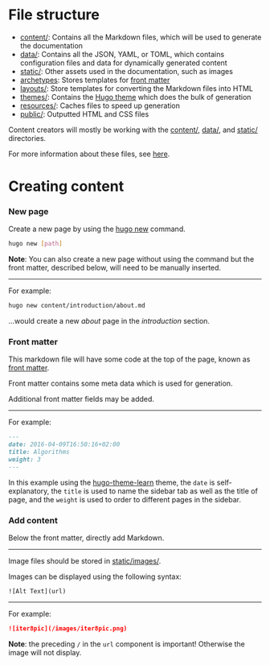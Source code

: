 # File structure

* [content/](./content/): Contains all the Markdown files, which will be used to generate the documentation
* [data/](./data/): Contains all the JSON, YAML, or TOML, which contains configuration files and data for dynamically generated content
* [static/](./static/): Other assets used in the documentation, such as images
* [archetypes](./archetypes): Stores templates for [front matter](https://gohugo.io/content-management/front-matter/)
* [layouts/](./layouts): Store templates for converting the Markdown files into HTML
* [themes/](./themes): Contains the [Hugo theme](https://themes.gohugo.io/) which does the bulk of generation
* [resources/](./resources): Caches files to speed up generation
* [public/](./public/): Outputted HTML and CSS files

Content creators will mostly be working with the [content/](./content/), [data/](./data/), and [static/](./static/) directories.

For more information about these files, see [here](https://gohugo.io/getting-started/directory-structure/).

# Creating content

### New page

Create a new page by using the [hugo new](https://gohugo.io/commands/hugo_new/) command.

```bash
hugo new [path]
```

**Note**: You can also create a new page without using the command but the front matter, described below, will need to be manually inserted.

***

For example:

```bash
hugo new content/introduction/about.md
```

...would create a new _about_ page in the _introduction_ section.

### Front matter

This markdown file will have some code at the top of the page, known as [front matter](https://gohugo.io/content-management/front-matter/).

Front matter contains some meta data which is used for generation.

Additional front matter fields may be added.

***

For example:

```md
---
date: 2016-04-09T16:50:16+02:00
title: Algorithms
weight: 3
---
```

In this example using the [hugo-theme-learn](https://themes.gohugo.io/hugo-theme-learn/) theme, the `date` is self-explanatory, the `title` is used to name the sidebar tab as well as the title of page, and the `weight` is used to order to different pages in the sidebar. 

### Add content

Below the front matter, directly add Markdown.

***

Image files should be stored in [static/images/](.static/images/).

Images can be displayed using the following syntax:

```
![Alt Text](url)
```

***

For example:

```md
![iter8pic](/images/iter8pic.png)
```

**Note**: the preceding `/` in the `url` component is important! Otherwise the image will not display.